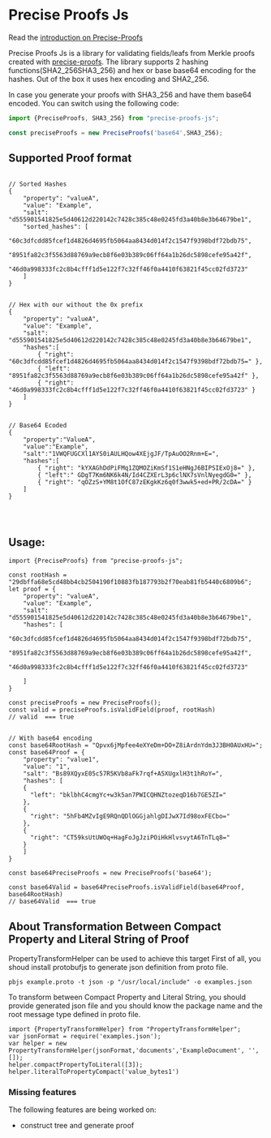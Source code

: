 Precise Proofs Js
==============

Read the [introduction on Precise-Proofs](https://github.com/centrifuge/precise-proofs)

Precise Proofs Js is a library for validating fields/leafs from  Merkle proofs created with [precise-proofs](https://github.com/centrifuge/precise-proofs/blob/master/README.md). 
The library supports 2   hashing functions(SHA2_256SHA3_256) and hex or base base64 encoding for the hashes. Out of the box it uses hex encoding and SHA2_256.

In case you generate your proofs with SHA3_256 and have them base64 encoded. You can switch using the following code:

```javascript
import {PreciseProofs, SHA3_256} from "precise-proofs-js";

const preciseProofs = new PreciseProofs('base64',SHA3_256);
```



## Supported Proof format

```js,
  
// Sorted Hashes
{
    "property": "valueA",
    "value": "Example",
    "salt": "d555901541825e5d40612d220142c7428c385c48e0245fd3a40b8e3b64679be1",
    "sorted_hashes": [
        "60c3dfcdd85fcef1d4826d4695fb5064aa8434d014f2c1547f9398bdf72bdb75",
        "8951fa82c3f5563d88769a9ecb8f6e03b389c06ff64a1b26dc5898cefe95a42f",
        "46d0a998333fc2c8b4cfff1d5e122f7c32ff46f0a4410f63821f45cc02fd3723"
    ]
}


// Hex with our without the 0x prefix
{
    "property": "valueA",
    "value": "Example",
    "salt": "d555901541825e5d40612d220142c7428c385c48e0245fd3a40b8e3b64679be1",
    "hashes":[  
        { "right": "60c3dfcdd85fcef1d4826d4695fb5064aa8434d014f2c1547f9398bdf72bdb75=" },
        { "left": "8951fa82c3f5563d88769a9ecb8f6e03b389c06ff64a1b26dc5898cefe95a42f" },
        { "right": "46d0a998333fc2c8b4cfff1d5e122f7c32ff46f0a4410f63821f45cc02fd3723" }
    ]
}
    
    
// Base64 Ecoded
{  
    "property":"ValueA",
    "value":"Example",
    "salt":"1VWQFUGCXl1AYS0iAULHQow4XEjgJF/TpAuOO2Rnm+E=",
    "hashes":[  
        { "right": "kYXAGhDdPiFMq1ZQMOZiKmSf1S1eHNgJ6BIPSIExOj8=" },
        { "left":" GDgT7Km6NK6k4N/Id4CZXErL3p6clNX7sVnlNyegdG0=" },
        { "right": "qOZzS+YM8t1OfC87zEKgkKz6q0f3wwk5+ed+PR/2cDA=" }
    ]
}


    
```



## Usage:


```javascript,
import {PreciseProofs} from "precise-proofs-js";

const rootHash = "29dbffa68e5cd48bb4cb2504190f10883fb187793b2f70eab81fb5440c6809b6";
let proof = {
    "property": "valueA",
    "value": "Example",
    "salt": "d555901541825e5d40612d220142c7428c385c48e0245fd3a40b8e3b64679be1",
    "hashes": [
        "60c3dfcdd85fcef1d4826d4695fb5064aa8434d014f2c1547f9398bdf72bdb75",
        "8951fa82c3f5563d88769a9ecb8f6e03b389c06ff64a1b26dc5898cefe95a42f",
        "46d0a998333fc2c8b4cfff1d5e122f7c32ff46f0a4410f63821f45cc02fd3723"
    
    ]
}

const preciseProofs = new PreciseProofs();
const valid = preciseProofs.isValidField(proof, rootHash)
// valid  === true


// With base64 encoding
const base64RootHash = "Qpvx6jMpfee4eXYeDm+DO+Z8iArdnYdm3J3BH0AUxHU=";
const base64Proof = {
    "property": "value1",
    "value": "1",
    "salt": "Bs89XQyxE05c57R5KVb8aFk7rqf+A5XUgxlH3t1hRoY=",
    "hashes": [
    {
      "left": "bklbhC4cmgYc+w3k5an7PWICQHNZtozeqD16b7GE5ZI="
    },
    {
      "right": "5hFb4MZvIgE9RQnQDlOGGjahlgDIJwX7Id98oxFECbo="
    },
    {
      "right": "CT59ksUtUWOq+HagFoJgJziPOiHkHlvsvytA6TnTLq8="
    }
    ]
}

const base64PreciseProofs = new PreciseProofs('base64');
    
const base64Valid = base64PreciseProofs.isValidField(base64Proof, base64RootHash)
// base64Valid  === true 
```
## About Transformation Between Compact Property and Literal String of Proof
PropertyTransformHelper can be used to achieve this target
First of all, you shoud install protobufjs to generate json definition from proto file.
 
```
pbjs example.proto -t json -p "/usr/local/include" -o examples.json
```
To transform between Compact Property and Literal String, you should provide generated json file and you should know the package name and the root message type defined in proto file.

```
import {PropertyTransformHelper} from "PropertyTransformHelper";
var jsonFormat = require('examples.json');
var helper = new PropertyTransformHelper(jsonFormat,'documents','ExampleDocument', '', []);
helper.compactPropertyToLiteral([3]);
helper.literalToPropertyCompact('value_bytes1')
```

### Missing features
The following features are being worked on:
* construct tree and generate proof
